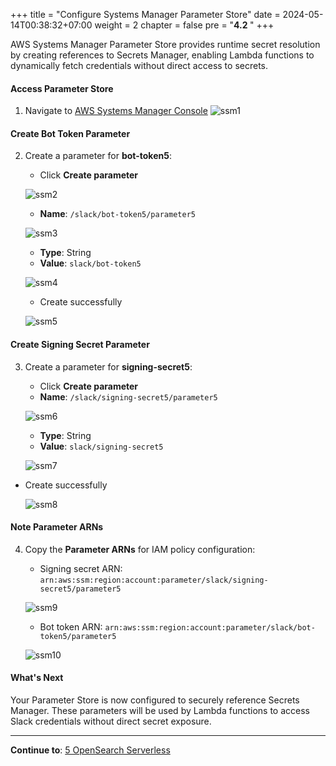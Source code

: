 +++
title = "Configure Systems Manager Parameter Store"
date = 2024-05-14T00:38:32+07:00
weight = 2
chapter = false
pre = "<b>4.2 </b>"
+++

AWS Systems Manager Parameter Store provides runtime secret resolution by creating references to Secrets Manager, enabling Lambda functions to dynamically fetch credentials without direct access to secrets.

#### Access Parameter Store

1. Navigate to [AWS Systems Manager Console](https://console.aws.amazon.com/systems-manager/)
   ![ssm1](/images/4-security/4.2-systems_manager/ssm1.png?width=90pc)

#### Create Bot Token Parameter

2. Create a parameter for **bot-token5**:

   - Click **Create parameter**

    ![ssm2](/images/4-security/4.2-systems_manager/ssm2.png?width=90pc)

   - **Name**: `/slack/bot-token5/parameter5`

    ![ssm3](/images/4-security/4.2-systems_manager/ssm3.png?width=90pc)

   - **Type**: String
   - **Value**: `slack/bot-token5`

    ![ssm4](/images/4-security/4.2-systems_manager/ssm4.png?width=90pc)

   - Create successfully

    ![ssm5](/images/4-security/4.2-systems_manager/ssm5.png?width=90pc)

#### Create Signing Secret Parameter

3. Create a parameter for **signing-secret5**:

   - Click **Create parameter**
   - **Name**: `/slack/signing-secret5/parameter5`

    ![ssm6](/images/4-security/4.2-systems_manager/ssm6.png?width=90pc)

   - **Type**: String
   - **Value**: `slack/signing-secret5`

    ![ssm7](/images/4-security/4.2-systems_manager/ssm7.png?width=90pc)

  - Create successfully
     
    ![ssm8](/images/4-security/4.2-systems_manager/ssm8.png?width=90pc)

#### Note Parameter ARNs

4. Copy the **Parameter ARNs** for IAM policy configuration:

   - Signing secret ARN: `arn:aws:ssm:region:account:parameter/slack/signing-secret5/parameter5`

   ![ssm9](/images/4-security/4.2-systems_manager/ssm9.png?width=90pc)

   - Bot token ARN: `arn:aws:ssm:region:account:parameter/slack/bot-token5/parameter5`

    ![ssm10](/images/4-security/4.2-systems_manager/ssm10.png?width=90pc)

#### What's Next

Your Parameter Store is now configured to securely reference Secrets Manager. These parameters will be used by Lambda functions to access Slack credentials without direct secret exposure.

---

**Continue to**: [5 OpenSearch Serverless](../../5-opensearch/)
